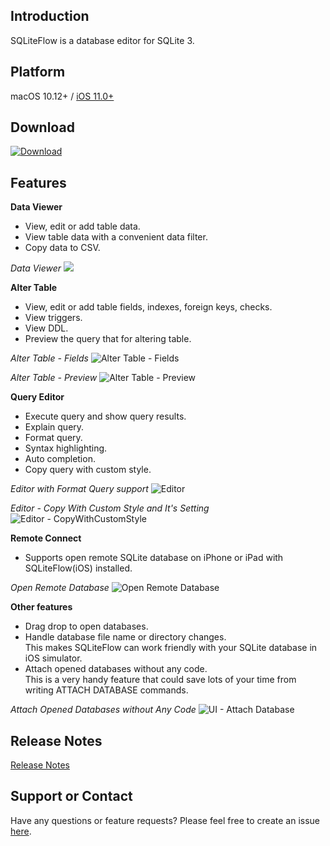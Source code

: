 ## Introduction
SQLiteFlow is a database editor for SQLite 3.

## Platform
macOS 10.12+ / [iOS 11.0+](iOS)

## Download
[![Download](macOS/DownloadOnTheMacAppStore.svg)](macappstores://itunes.apple.com/app/id1378587993)

## Features

**Data Viewer**

- View, edit or add table data.
- View table data with a convenient data filter.
- Copy data to CSV.

*Data Viewer*
![](macOS/DataView.png)

**Alter Table**

- View, edit or add table fields, indexes, foreign keys, checks.
- View triggers.
- View DDL.
- Preview the query that for altering table.


*Alter Table - Fields*
![Alter Table - Fields](macOS/AlterTable.png)

*Alter Table - Preview*
![Alter Table - Preview](macOS/AlterPreview.png)

**Query Editor**

- Execute query and show query results.
- Explain query.
- Format query.
- Syntax highlighting.
- Auto completion.
- Copy query with custom style.

*Editor with Format Query support*
![Editor](macOS/Editor.png)

*Editor - Copy With Custom Style and It's Setting*
![Editor - CopyWithCustomStyle](macOS/CopyWithCustomStyle.png)

**Remote Connect**
- Supports open remote SQLite database on iPhone or iPad with SQLiteFlow(iOS) installed.

*Open Remote Database*
![Open Remote Database](macOS/OpenRemote.png)

**Other features**

- Drag drop to open databases.
- Handle database file name or directory changes.<br/>
  This makes SQLiteFlow can work friendly with your SQLite database in iOS simulator.
- Attach opened databases without any code.<br/>
  This is a very handy feature that could save lots of your time from writing ATTACH DATABASE commands.

*Attach Opened Databases without Any Code*
![UI - Attach Database](macOS/AttachDatabase.png)

## Release Notes
[Release Notes](ReleaseNotes)

## Support or Contact

Have any questions or feature requests? Please feel free to create an issue [here](https://github.com/SQLiteFlow/SQLiteFlow-Issues/issues).
